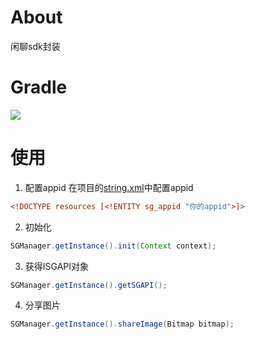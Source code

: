 # About
闲聊sdk封装

# Gradle
[![](https://jitpack.io/v/zj565061763/xianliao.svg)](https://jitpack.io/#zj565061763/xianliao)

# 使用
1. 配置appid
在项目的[string.xml](https://github.com/zj565061763/xianliao/blob/master/lib/src/main/res/values/strings.xml)中配置appid
```xml
<!DOCTYPE resources [<!ENTITY sg_appid "你的appid">]>
```

2. 初始化
```java
SGManager.getInstance().init(Context context);
```

3. 获得ISGAPI对象
```java
SGManager.getInstance().getSGAPI();
```

4. 分享图片
```java
SGManager.getInstance().shareImage(Bitmap bitmap);
```
